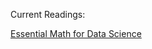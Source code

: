 Current Readings:

[Essential Math for Data Science](https://ia801308.us.archive.org/29/items/book1_202402/Essential%20Math%20for%20Data%20Science.pdf)
